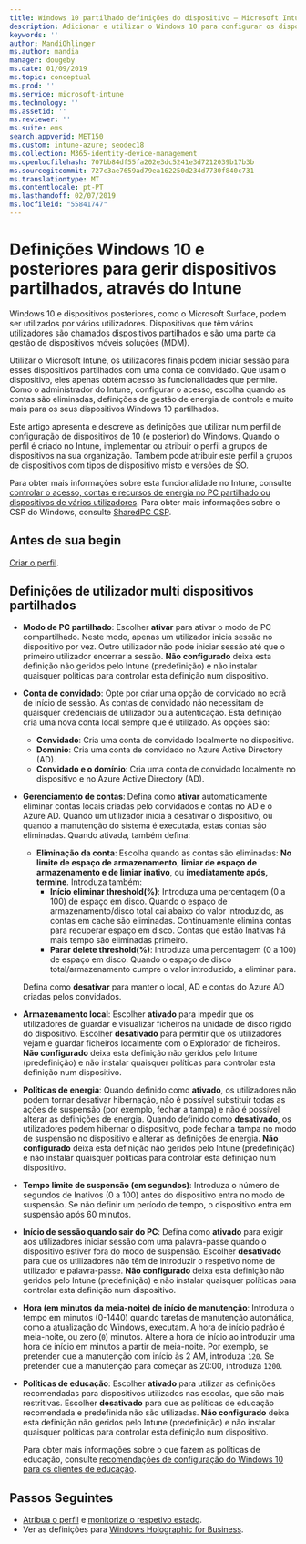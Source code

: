 ```yaml
---
title: Windows 10 partilhado definições do dispositivo – Microsoft Intune – Azure | Documentos da Microsoft
description: Adicionar e utilizar o Windows 10 para configurar os dispositivos que são partilhados ou utilizados por vários utilizadores no Microsoft Intune. Ver uma lista de todas as definições e o que fazer em dispositivos, incluindo o Microsoft Surface. Controlar as contas de convidado, gerir contas e eliminar contas inativas, permitir ou impedir guardar para o armazenamento local, definir power e opções de estado de suspensão, escolher quando as atualizações são instaladas e utilizam dispositivos em ambientes de educação num perfil de configuração do dispositivo.
keywords: ''
author: MandiOhlinger
ms.author: mandia
manager: dougeby
ms.date: 01/09/2019
ms.topic: conceptual
ms.prod: ''
ms.service: microsoft-intune
ms.technology: ''
ms.assetid: ''
ms.reviewer: ''
ms.suite: ems
search.appverid: MET150
ms.custom: intune-azure; seodec18
ms.collection: M365-identity-device-management
ms.openlocfilehash: 707bb84df55fa202e3dc5241e3d7212039b17b3b
ms.sourcegitcommit: 727c3ae7659ad79ea162250d234d7730f840c731
ms.translationtype: MT
ms.contentlocale: pt-PT
ms.lasthandoff: 02/07/2019
ms.locfileid: "55841747"
---
```

# <a name="windows-10-and-later-settings-to-manage-shared-devices-using-intune"></a>Definições Windows 10 e posteriores para gerir dispositivos partilhados, através do Intune

Windows 10 e dispositivos posteriores, como o Microsoft Surface, podem ser utilizados por vários utilizadores. Dispositivos que têm vários utilizadores são chamados dispositivos partilhados e são uma parte da gestão de dispositivos móveis soluções (MDM).

Utilizar o Microsoft Intune, os utilizadores finais podem iniciar sessão para esses dispositivos partilhados com uma conta de convidado. Que usam o dispositivo, eles apenas obtém acesso às funcionalidades que permite. Como o administrador do Intune, configurar o acesso, escolha quando as contas são eliminadas, definições de gestão de energia de controle e muito mais para os seus dispositivos Windows 10 partilhados.

Este artigo apresenta e descreve as definições que utilizar num perfil de configuração de dispositivos de 10 (e posterior) do Windows. Quando o perfil é criado no Intune, implementar ou atribuir o perfil a grupos de dispositivos na sua organização. Também pode atribuir este perfil a grupos de dispositivos com tipos de dispositivo misto e versões de SO.

Para obter mais informações sobre esta funcionalidade no Intune, consulte [controlar o acesso, contas e recursos de energia no PC partilhado ou dispositivos de vários utilizadores](shared-user-device-settings.md). Para obter mais informações sobre o CSP do Windows, consulte [SharedPC CSP](https://docs.microsoft.com/windows/client-management/mdm/sharedpc-csp).

## <a name="before-your-begin"></a>Antes de sua begin

[Criar o perfil](shared-user-device-settings.md).

## <a name="shared-multi-user-device-settings"></a>Definições de utilizador multi dispositivos partilhados

- **Modo de PC partilhado**: Escolher **ativar** para ativar o modo de PC compartilhado. Neste modo, apenas um utilizador inicia sessão no dispositivo por vez. Outro utilizador não pode iniciar sessão até que o primeiro utilizador encerrar a sessão. **Não configurado** deixa esta definição não geridos pelo Intune (predefinição) e não instalar quaisquer políticas para controlar esta definição num dispositivo.
- **Conta de convidado**: Opte por criar uma opção de convidado no ecrã de início de sessão. As contas de convidado não necessitam de quaisquer credenciais de utilizador ou a autenticação. Esta definição cria uma nova conta local sempre que é utilizado. As opções são:
  - **Convidado**: Cria uma conta de convidado localmente no dispositivo.
  - **Domínio**: Cria uma conta de convidado no Azure Active Directory (AD).
  - **Convidado e o domínio**: Cria uma conta de convidado localmente no dispositivo e no Azure Active Directory (AD).
- **Gerenciamento de contas**: Defina como **ativar** automaticamente eliminar contas locais criadas pelo convidados e contas no AD e o Azure AD. Quando um utilizador inicia a desativar o dispositivo, ou quando a manutenção do sistema é executada, estas contas são eliminadas. Quando ativada, também defina:
  - **Eliminação da conta**: Escolha quando as contas são eliminadas: **No limite de espaço de armazenamento**, **limiar de espaço de armazenamento e de limiar inativo**, ou **imediatamente após, termine**. Introduza também:
    - **Início eliminar threshold(%)**: Introduza uma percentagem (0 a 100) de espaço em disco. Quando o espaço de armazenamento/disco total cai abaixo do valor introduzido, as contas em cache são eliminadas. Continuamente elimina contas para recuperar espaço em disco. Contas que estão Inativas há mais tempo são eliminadas primeiro.
    - **Parar delete threshold(%)**: Introduza uma percentagem (0 a 100) de espaço em disco. Quando o espaço de disco total/armazenamento cumpre o valor introduzido, a eliminar para.

  Defina como **desativar** para manter o local, AD e contas do Azure AD criadas pelos convidados.

- **Armazenamento local**: Escolher **ativado** para impedir que os utilizadores de guardar e visualizar ficheiros na unidade de disco rígido do dispositivo. Escolher **desativado** para permitir que os utilizadores vejam e guardar ficheiros localmente com o Explorador de ficheiros. **Não configurado** deixa esta definição não geridos pelo Intune (predefinição) e não instalar quaisquer políticas para controlar esta definição num dispositivo.
- **Políticas de energia**: Quando definido como **ativado**, os utilizadores não podem tornar desativar hibernação, não é possível substituir todas as ações de suspensão (por exemplo, fechar a tampa) e não é possível alterar as definições de energia. Quando definido como **desativado**, os utilizadores podem hibernar o dispositivo, pode fechar a tampa no modo de suspensão no dispositivo e alterar as definições de energia. **Não configurado** deixa esta definição não geridos pelo Intune (predefinição) e não instalar quaisquer políticas para controlar esta definição num dispositivo.
- **Tempo limite de suspensão (em segundos)**: Introduza o número de segundos de Inativos (0 a 100) antes do dispositivo entra no modo de suspensão. Se não definir um período de tempo, o dispositivo entra em suspensão após 60 minutos.
- **Início de sessão quando sair do PC**: Defina como **ativado** para exigir aos utilizadores iniciar sessão com uma palavra-passe quando o dispositivo estiver fora do modo de suspensão. Escolher **desativado** para que os utilizadores não têm de introduzir o respetivo nome de utilizador e palavra-passe. **Não configurado** deixa esta definição não geridos pelo Intune (predefinição) e não instalar quaisquer políticas para controlar esta definição num dispositivo.
- **Hora (em minutos da meia-noite) de início de manutenção**: Introduza o tempo em minutos (0-1440) quando tarefas de manutenção automática, como a atualização do Windows, executam. A hora de início padrão é meia-noite, ou zero (`0`) minutos. Altere a hora de início ao introduzir uma hora de início em minutos a partir de meia-noite. Por exemplo, se pretender que a manutenção com início às 2 AM, introduza `120`. Se pretender que a manutenção para começar às 20:00, introduza `1200`.
- **Políticas de educação**: Escolher **ativado** para utilizar as definições recomendadas para dispositivos utilizados nas escolas, que são mais restritivas. Escolher **desativado** para que as políticas de educação recomendada e predefinida não são utilizadas. **Não configurado** deixa esta definição não geridos pelo Intune (predefinição) e não instalar quaisquer políticas para controlar esta definição num dispositivo.

  Para obter mais informações sobre o que fazem as políticas de educação, consulte [recomendações de configuração do Windows 10 para os clientes de educação](https://docs.microsoft.com/education/windows/configure-windows-for-education).

## <a name="next-steps"></a>Passos Seguintes

- [Atribua o perfil](device-profile-assign.md) e [monitorize o respetivo estado](device-profile-monitor.md).
- Ver as definições para [Windows Holographic for Business](shared-user-device-settings-windows-holographic.md).
